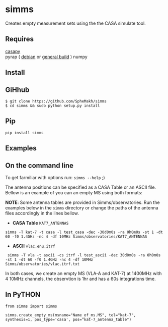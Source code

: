 simms
=====

Creates empty measurement sets using the the CASA simulate tool. 

Requires
-----
[casapy](http://casa.nrao.edu/casa_obtaining.shtml)  
pyrap ( [debian](https://launchpad.net/~ska-sa/+archive/ubuntu/main) or [general build](https://code.google.com/p/pyrap/wiki/BuildInstructions)  )
numpy


Install 
---
## GiHhub
```
$ git clone https://github.com/SpheMakh/simms
$ cd simms && sudo python setup.py install 
```

## Pip
```
pip install simms
```


Examples
------

## On the command line
To get farmiliar with options run: `simms --help` ;)

The antenna positions can be specified as a CASA Table or an ASCII file. Bellow is an example of you can an empty MS using both formats:

**NOTE**: Some antenna tables are provided in Simms/observatories. Run the examples below in the `simms` directory or change the paths of the antenna files accordingly in the lines bellow. 

* **CASA Table** `KAT7_ANTENNAS`
```
simms -T kat-7 -t casa -l test_casa -dec -30d0m0s -ra 0h0m0s -st 1 -dt 60 -f0 1.4GHz -nc 4 -df 10MHz Simms/observatories/KAT7_ANTENNAS
```

* **ASCII**   `vlac.enu.itrf`
```
 simms -T vla -t ascii -cs itrf -l test_ascii -dec 30d0m0s -ra 0h0m0s -st 1 -dt 60 -f0 1.4GHz -nc 4 -df 10MHz Simms/observatories/vlac.itrf.txt
```

In both cases, we create an empty MS (VLA-A and KAT-7) at 1400MHz with 4 10MHz channels, the observtion is 1hr and has a 60s integrations time.

## In PyTHON

```
from simms import simms

simms.create_empty_ms(msname="Name_of_ms.MS", tel="kat-7", synthesis=1, pos_type='casa', pos="kat-7_antenna_table")
```
